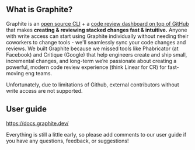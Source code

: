 ## What is Graphite?

Graphite is an [open source CLI](https://github.com/screenplaydev/graphite-cli/) + a [code review dashboard on top of GitHub](https://app.graphite.dev) that makes **creating & reviewing stacked changes fast & intuitive.**  Anyone with write access can start using Graphite individually without needing their coworkers to change tools - we'll seamlessly sync your code changes and reviews.  We built Graphite because we missed tools like Phabricator (at Facebook) and Critique (Google) that help engineers create and ship small, incremental changes, and long-term we’re passionate about creating a powerful, modern code review experience (think Linear for CR) for fast-moving eng teams.

Unfortunately, due to limitations of Github, external contributors without write access are not supported.

## User guide

<https://docs.graphite.dev/>

Everything is still a little early, so please add comments to our user guide if you have any questions, feedback, or suggestions!
